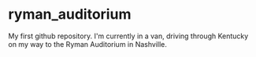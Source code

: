 # ryman_auditorium
My first github repository.
I'm currently in a van, driving through Kentucky on my way to the Ryman Auditorium in Nashville.
